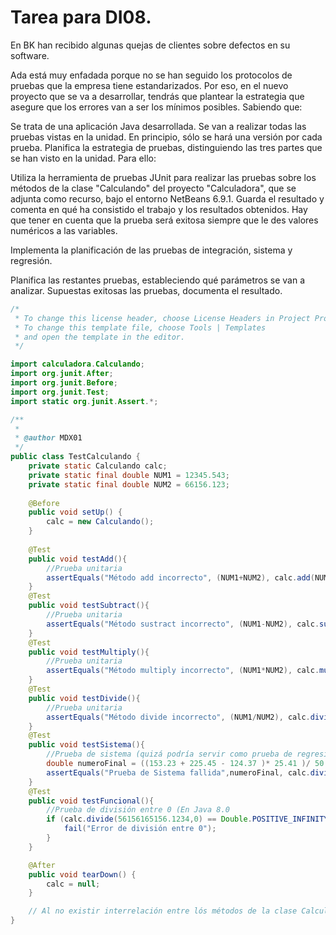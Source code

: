 # Tarea para DI08.

En BK han recibido algunas quejas de clientes sobre defectos en su software.

Ada está muy enfadada porque no se han seguido los protocolos de pruebas que la empresa tiene estandarizados. Por eso, en el nuevo proyecto que se va a desarrollar, tendrás que plantear la estrategia que asegure que los errores van a ser los mínimos posibles. Sabiendo que:

Se trata de una aplicación Java desarrollada.
Se van a realizar todas las pruebas vistas en la unidad.
En principio, sólo se hará una versión por cada prueba.
Planifica la estrategia de pruebas, distinguiendo las tres partes que se han visto en la unidad. Para ello:

Utiliza la herramienta de pruebas JUnit para realizar las pruebas sobre los métodos de la clase "Calculando" del proyecto "Calculadora", que se adjunta como recurso, bajo el entorno NetBeans 6.9.1. Guarda el resultado y comenta en qué ha consistido el trabajo y los resultados obtenidos. Hay que tener en cuenta que la prueba será exitosa siempre que le des valores numéricos a las variables. 

Implementa la planificación de las pruebas de integración, sistema y regresión.

Planifica las restantes pruebas, estableciendo qué parámetros se van a analizar.
Supuestas exitosas las pruebas, documenta el resultado.
```Java
/*
 * To change this license header, choose License Headers in Project Properties.
 * To change this template file, choose Tools | Templates
 * and open the template in the editor.
 */

import calculadora.Calculando;
import org.junit.After;
import org.junit.Before;
import org.junit.Test;
import static org.junit.Assert.*;

/**
 *
 * @author MDX01
 */
public class TestCalculando {
    private static Calculando calc;
    private static final double NUM1 = 12345.543;
    private static final double NUM2 = 66156.123;
    
    @Before
    public void setUp() {
        calc = new Calculando();
    }
    
    @Test
    public void testAdd(){
        //Prueba unitaria
        assertEquals("Método add incorrecto", (NUM1+NUM2), calc.add(NUM1, NUM2),0.0001);
    }
    @Test
    public void testSubtract(){
        //Prueba unitaria
        assertEquals("Método sustract incorrecto", (NUM1-NUM2), calc.subtract(NUM1, NUM2),0.0001);
    }
    @Test
    public void testMultiply(){
        //Prueba unitaria
        assertEquals("Método multiply incorrecto", (NUM1*NUM2), calc.multiply(NUM1, NUM2),0.0001);
    }
    @Test
    public void testDivide(){
        //Prueba unitaria
        assertEquals("Método divide incorrecto", (NUM1/NUM2), calc.divide(NUM1, NUM2),0.0001);
    }
    @Test
    public void testSistema(){
        //Prueba de sistema (quizá podría servir como prueba de regresión)
        double numeroFinal = ((153.23 + 225.45 - 124.37 )* 25.41 )/ 50.43;
        assertEquals("Prueba de Sistema fallida",numeroFinal, calc.divide(calc.multiply(calc.subtract(calc.add(153.23, 225.45),124.37),25.41),50.43),0.0001);
    }
    @Test
    public void testFuncional(){
        //Prueba de división entre 0 (En Java 8.0 
        if (calc.divide(56156165156.1234,0) == Double.POSITIVE_INFINITY){
            fail("Error de división entre 0");
        }
    }

    @After
    public void tearDown() {
        calc = null;
    }

    // Al no existir interrelación entre lós métodos de la clase Calculando no veo forma de hacer pruebas de integración ni de regresión
}
```
